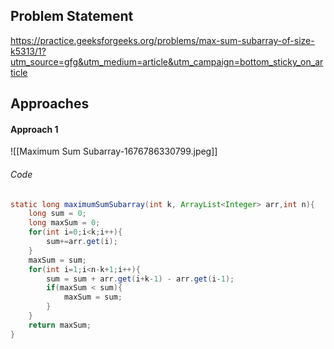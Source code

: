 ## Problem Statement
https://practice.geeksforgeeks.org/problems/max-sum-subarray-of-size-k5313/1?utm_source=gfg&utm_medium=article&utm_campaign=bottom_sticky_on_article

## Approaches
#### Approach 1
![[Maximum Sum Subarray-1676786330799.jpeg]]

###### Code
```java
static long maximumSumSubarray(int k, ArrayList<Integer> arr,int n){
	long sum = 0;
	long maxSum = 0;
	for(int i=0;i<k;i++){
		sum+=arr.get(i);
	}
	maxSum = sum;
	for(int i=1;i<n-k+1;i++){
		sum = sum + arr.get(i+k-1) - arr.get(i-1);
		if(maxSum < sum){
			maxSum = sum;
		} 
	}
	return maxSum;
}
```